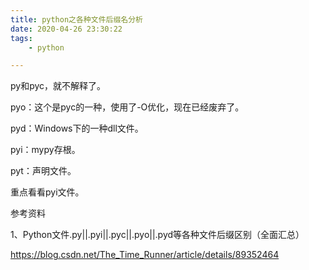 ```yaml
---
title: python之各种文件后缀名分析
date: 2020-04-26 23:30:22
tags:		
	- python

---
```




py和pyc，就不解释了。

pyo：这个是pyc的一种，使用了-O优化，现在已经废弃了。

pyd：Windows下的一种dll文件。

pyi：mypy存根。

pyt：声明文件。



重点看看pyi文件。



参考资料

1、Python文件.py||.pyi||.pyc||.pyo||.pyd等各种文件后缀区别（全面汇总）

https://blog.csdn.net/The_Time_Runner/article/details/89352464